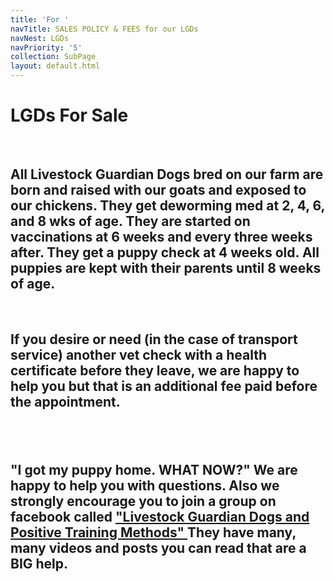 ```yaml
---
title: 'For '
navTitle: SALES POLICY & FEES for our LGDs
navNest: LGDs
navPriority: '5'
collection: SubPage
layout: default.html
---
```

# LGDs For Sale

<br />

## All Livestock Guardian Dogs bred on our farm are born and raised with our goats and exposed to our chickens. They get deworming med at 2, 4, 6, and 8 wks of age. They are started on vaccinations at 6 weeks and every three weeks after. They get a puppy check at 4 weeks old.  All puppies are kept with their parents until **8 weeks** of age.

<br />

## If you desire or need (in the case of transport service)  another vet check with a health certificate before they leave, we are happy to help you but that is  an additional fee paid **before** the appointment.

## <br />

## "**I got my puppy home. WHAT NOW?"**  We are happy to help you with questions. Also we strongly encourage you to join a group on facebook called ["Livestock Guardian Dogs and Positive Training Methods"  ](https://www.facebook.com/groups/PositiveLGD/)They have many, many videos and posts you can read that are a BIG help.
